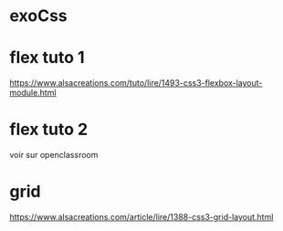# exoCss

# flex tuto 1
https://www.alsacreations.com/tuto/lire/1493-css3-flexbox-layout-module.html

# flex tuto 2
voir sur openclassroom

# grid
https://www.alsacreations.com/article/lire/1388-css3-grid-layout.html
